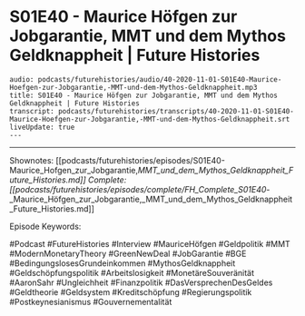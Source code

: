 # S01E40 - Maurice Höfgen zur Jobgarantie, MMT und dem Mythos Geldknappheit | Future Histories

```audio-note
audio: podcasts/futurehistories/audio/40-2020-11-01-S01E40-Maurice-Hoefgen-zur-Jobgarantie,-MMT-und-dem-Mythos-Geldknappheit.mp3
title: S01E40 - Maurice Höfgen zur Jobgarantie, MMT und dem Mythos Geldknappheit | Future Histories
transcript: podcasts/futurehistories/transcripts/40-2020-11-01-S01E40-Maurice-Hoefgen-zur-Jobgarantie,-MMT-und-dem-Mythos-Geldknappheit.srt
liveUpdate: true
---

```
---

Shownotes: [[podcasts/futurehistories/episodes/S01E40-Maurice_Hofgen_zur_Jobgarantie,_MMT_und_dem_Mythos_Geldknappheit_Future_Histories.md]]
Complete: [[podcasts/futurehistories/episodes/complete/FH_Complete_S01E40_-_Maurice_Höfgen_zur_Jobgarantie,_MMT_und_dem_Mythos_Geldknappheit_Future_Histories.md]]


Episode Keywords:

#Podcast #FutureHistories #Interview #MauriceHöfgen #Geldpolitik #MMT #ModernMonetaryTheory #GreenNewDeal #JobGarantie #BGE #BedingungslosesGrundeinkommen #MythosGeldknappheit #Geldschöpfungspolitik #Arbeitslosigkeit #MonetäreSouveränität #AaronSahr #Ungleichheit #Finanzpolitik #DasVersprechenDesGeldes #Geldtheorie #Geldsystem #Kreditschöpfung #Regierungspolitik #Postkeynesianismus #Gouvernementalität
